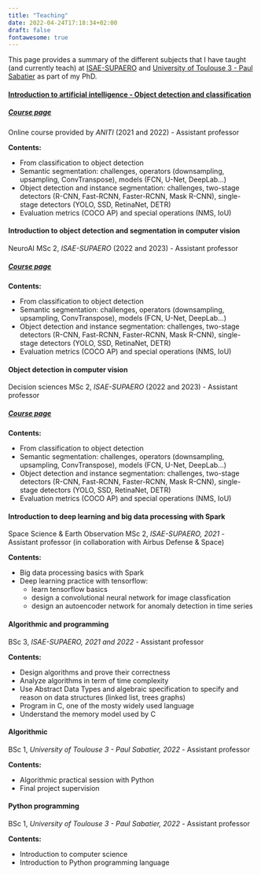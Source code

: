```yaml
---
title: "Teaching"
date: 2022-04-24T17:18:34+02:00
draft: false
fontawesome: true
---
```

This page provides a summary of the different subjects that I have taught (and currently teach) at [ISAE-SUPAERO](https://www.isae-supaero.fr/en/) and [University of Toulouse 3 - Paul Sabatier](https://www.univ-tlse3.fr/) as part of my PhD.
 

#### [Introduction to artificial intelligence - Object detection and classification](https://rufinv.github.io/Intro2AI-class/)

##### [Course page](https://colindecourt.github.io/od_os_course/)

Online course provided by *ANITI* (2021 and 2022) - Assistant professor 

**Contents:**
- From classification to object detection
- Semantic segmentation: challenges, operators (downsampling, upsampling, ConvTranspose), models (FCN, U-Net, DeepLab...)
- Object detection and instance segmentation: challenges, two-stage detectors (R-CNN, Fast-RCNN, Faster-RCNN, Mask R-CNN), single-stage detectors (YOLO, SSD, RetinaNet, DETR)
- Evaluation metrics (COCO AP) and special operations (NMS, IoU)


#### Introduction to object detection and segmentation in computer vision

NeuroAI MSc 2, *ISAE-SUPAERO* (2022 and 2023) - Assistant professor

##### [Course page](https://colindecourt.github.io/od_os_course/)

**Contents:**
- From classification to object detection
- Semantic segmentation: challenges, operators (downsampling, upsampling, ConvTranspose), models (FCN, U-Net, DeepLab...)
- Object detection and instance segmentation: challenges, two-stage detectors (R-CNN, Fast-RCNN, Faster-RCNN, Mask R-CNN), single-stage detectors (YOLO, SSD, RetinaNet, DETR)
- Evaluation metrics (COCO AP) and special operations (NMS, IoU)

#### Object detection in computer vision

Decision sciences MSc 2, *ISAE-SUPAERO* (2022 and 2023) - Assistant professor

##### [Course page](https://colindecourt.github.io/od_os_course/)

**Contents:**
- From classification to object detection
- Semantic segmentation: challenges, operators (downsampling, upsampling, ConvTranspose), models (FCN, U-Net, DeepLab...)
- Object detection and instance segmentation: challenges, two-stage detectors (R-CNN, Fast-RCNN, Faster-RCNN, Mask R-CNN), single-stage detectors (YOLO, SSD, RetinaNet, DETR)
- Evaluation metrics (COCO AP) and special operations (NMS, IoU)

#### Introduction to deep learning and big data processing with Spark

Space Science & Earth Observation MSc 2, *ISAE-SUPAERO, 2021* - Assistant professor (in collaboration with Airbus Defense & Space)

**Contents:**
- Big data processing basics with Spark
- Deep learning practice with tensorflow:
    - learn tensorflow basics
	- design a convolutional neural network for image classfication
	- design an autoencoder network for anomaly detection in time series

#### Algorithmic and programming

BSc 3, *ISAE-SUPAERO, 2021 and 2022* - Assistant professor

**Contents:**
- Design algorithms and prove their correctness
- Analyze algorithms in term of time complexity
- Use Abstract Data Types and algebraic specification to specify and reason on data structures (linked list, trees graphs)
- Program in C, one of the mosty widely used language
- Understand the memory model used by C

#### Algorithmic

BSc 1, *University of Toulouse 3 - Paul Sabatier, 2022* - Assistant professor

**Contents:**
- Algorithmic practical session with Python
- Final project supervision

#### Python programming

BSc 1, *University of Toulouse 3 - Paul Sabatier, 2022* - Assistant professor

**Contents:**
- Introduction to computer science
- Introduction to Python programming language

